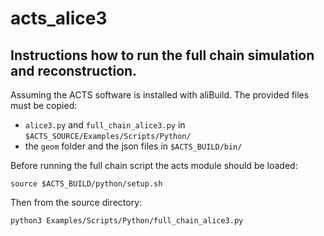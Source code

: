 # acts_alice3

## Instructions how to run the full chain simulation and reconstruction.

Assuming the ACTS software is installed with aliBuild. The provided files must be copied:
* `alice3.py` and `full_chain_alice3.py` in `$ACTS_SOURCE/Examples/Scripts/Python/` 
* the `geom` folder and the json files in `$ACTS_BUILD/bin/`

Before running the full chain script the acts module should be loaded: 

```
source $ACTS_BUILD/python/setup.sh
```

Then from the source directory:

```
python3 Examples/Scripts/Python/full_chain_alice3.py
```

